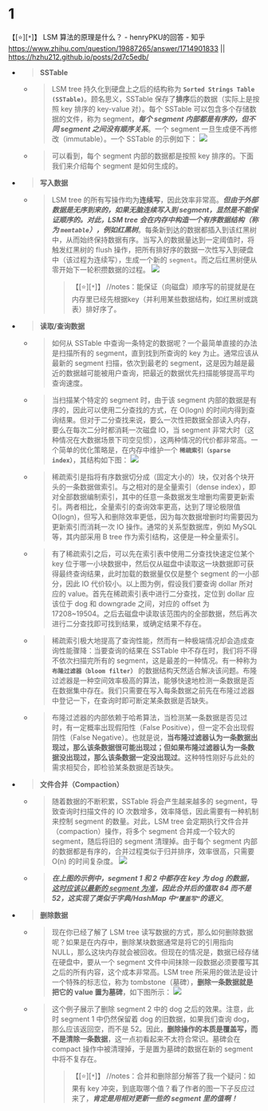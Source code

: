 
# 1

【[:star:][`*`]】 LSM 算法的原理是什么？ - henryPKU的回答 - 知乎 https://www.zhihu.com/question/19887265/answer/1714901833 || https://hzhu212.github.io/posts/2d7c5edb/
- > **SSTable**
  * > LSM tree 持久化到硬盘上之后的结构称为 **`Sorted Strings Table (SSTable)`**。顾名思义，SSTable 保存了**排序**后的数据（实际上是按照 key 排序的 key-value 对）。每个 SSTable 可以包含多个存储数据的文件，称为 segment，***每个 segment 内部都是有序的，但不同 segment 之间没有顺序关系***。一个 segment 一旦生成便不再修改（immutable）。一个 SSTable 的示例如下： ![](https://pica.zhimg.com/80/v2-561bf6eaeff4fdc259cdc432eb9057ca_1440w.jpg?source=1940ef5c)
  * > 可以看到，每个 segment 内部的数据都是按照 key 排序的。下面我们来介绍每个 segment 是如何生成的。
- > **写入数据**
  * > LSM tree 的所有写操作均为**连续写**，因此效率非常高。***但由于外部数据是无序到来的，如果无脑连续写入到 segment，显然是不能保证顺序的。对此，LSM tree 会在内存中构造一个有序数据结构（称为 `memtable`），例如红黑树***。每条新到达的数据都插入到该红黑树中，从而始终保持数据有序。当写入的数据量达到一定阈值时，将触发红黑树的 flush 操作，把所有排好序的数据一次性写入到硬盘中（该过程为连续写），生成一个新的 `segment`。而之后红黑树便从零开始下一轮积攒数据的过程。 ![](https://pic1.zhimg.com/80/v2-825d79e53dce518a7085b733addb624f_1440w.jpg?source=1940ef5c)
    >> 【[:star:][`*`]】 //notes：能保证（向磁盘）顺序写的前提就是在内存里已经先根据key（并利用某些数据结构，如红黑树或跳表）排好序了。
- > **读取/查询数据**
  * > 如何从 SSTable 中查询一条特定的数据呢？一个最简单直接的办法是扫描所有的 segment，直到找到所查询的 key 为止。通常应该从最新的 segment 扫描，依次到最老的 segment，这是因为越是最近的数据越可能被用户查询，把最近的数据优先扫描能够提高平均查询速度。
  * > 当扫描某个特定的 segment 时，由于该 segment 内部的数据是有序的，因此可以使用二分查找的方式，在 O(logn) 的时间内得到查询结果。但对于二分查找来说，要么一次性把数据全部读入内存，要么在每次二分时都消耗一次磁盘 IO，当 segment 非常大时（这种情况在大数据场景下司空见惯），这两种情况的代价都非常高。一个简单的优化策略是，在内存中维护一个 **`稀疏索引（sparse index）`**，其结构如下图： ![](https://pic4.zhimg.com/80/v2-c0b97a8bbeee73a6b1008f42fccdfcbc_1440w.jpg?source=1940ef5c)
  * > 稀疏索引是指将有序数据切分成（固定大小的）块，仅对各个块开头的一条数据做索引。与之相对的是全量索引（dense index），即对全部数据编制索引，其中的任意一条数据发生增删均需要更新索引。两者相比，全量索引的查询效率更高，达到了理论极限值 O(logn)，但写入和删除效率更低，因为每次数据增删时均需要因为更新索引而消耗一次 IO 操作。通常的关系型数据库，例如 MySQL 等，其内部采用 B tree 作为索引结构，这便是一种全量索引。
  * > 有了稀疏索引之后，可以先在索引表中使用二分查找快速定位某个 key 位于哪一小块数据中，然后仅从磁盘中读取这一块数据即可获得最终查询结果，此时加载的数据量仅仅是整个 segment 的一小部分，因此 IO 代价较小。以上图为例，假设我们要查询 dollar 所对应的 value。首先在稀疏索引表中进行二分查找，定位到 dollar 应该位于 dog 和 downgrade 之间，对应的 offset 为 17208~19504。之后去磁盘中读取该范围内的全部数据，然后再次进行二分查找即可找到结果，或确定结果不存在。
  * > 稀疏索引极大地提高了查询性能，然而有一种极端情况却会造成查询性能骤降：当要查询的结果在 SSTable 中不存在时，我们将不得不依次扫描完所有的 segment，这是最差的一种情况。有一种称为 **`布隆过滤器（bloom filter）`** 的数据结构天然适合解决该问题。布隆过滤器是一种空间效率极高的算法，能够快速地检测一条数据是否在数据集中存在。我们只需要在写入每条数据之前先在布隆过滤器中登记一下，在查询时即可断定某条数据是否缺失。
  * > 布隆过滤器的内部依赖于哈希算法，当检测某一条数据是否见过时，有一定概率出现假阳性（False Positive），但一定不会出现假阴性（False Negative）。也就是说，**当布隆过滤器认为一条数据出现过，那么该条数据很可能出现过；但如果布隆过滤器认为一条数据没出现过，那么该条数据一定没出现过**。这种特性刚好与此处的需求相契合，即检验某条数据是否缺失。
- > **文件合并（Compaction）**
  * > 随着数据的不断积累，SSTable 将会产生越来越多的 segment，导致查询时扫描文件的 IO 次数增多，效率降低，因此需要有一种机制来控制 segment 的数量。对此，LSM tree 会定期执行文件合并（compaction）操作，将多个 segment 合并成一个较大的 segment，随后将旧的 segment 清理掉。由于每个 segment 内部的数据都是有序的，合并过程类似于归并排序，效率很高，只需要 O(n) 的时间复杂度。 ![](https://pica.zhimg.com/80/v2-dd87c4196fd2bc12b79d8913ca2fe5b7_1440w.jpg?source=1940ef5c)
  * > ***在上图的示例中，segment 1 和 2 中都存在 key 为 dog 的数据，<ins>这时应该以最新的 segment 为准</ins>，因此合并后的值取 84 而不是 52，这实现了类似于字典/HashMap 中`“覆盖写”`的语义***。
- > **删除数据**
  * > 现在你已经了解了 LSM tree 读写数据的方式，那么如何删除数据呢？如果是在内存中，删除某块数据通常是将它的引用指向 NULL，那么这块内存就会被回收。但现在的情况是，数据已经存储在硬盘中，要从一个 segment 文件中间抹除一段数据必须要覆写其之后的所有内容，这个成本非常高。LSM tree 所采用的做法是设计一个特殊的标志位，称为 tombstone（墓碑），**删除一条数据就是把它的 value 置为墓碑**，如下图所示： ![](https://pic3.zhimg.com/80/v2-938a8edb10e35588fcde54b777e25b9d_1440w.jpg?source=1940ef5c)
  * > 这个例子展示了删除 segment 2 中的 dog 之后的效果。注意，此时 segment 1 中仍然保留着 dog 的旧数据，如果我们查询 dog，那么应该返回空，而不是 52。因此，**删除操作的本质是覆盖写，而不是清除一条数据**，这一点初看起来不太符合常识。墓碑会在 compact 操作中被清理掉，于是置为墓碑的数据在新的 segment 中将不复存在。
    >> 【[:star:][`*`]】 //notes：合并和删除部分解答了我一个疑问：如果有 key 冲突，到底取哪个值？看了作者的图一下子反应过来了，***肯定是用相对更新一些的 segment 里的值啊！***
